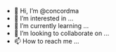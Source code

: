 - 👋 Hi, I’m @concordma
- 👀 I’m interested in ...
- 🌱 I’m currently learning ...
- 💞️ I’m looking to collaborate on ...
- 📫 How to reach me ...

<!---
concordma/concordma is a ✨ special ✨ repository because its `README.md` (this file) appears on your GitHub profile.
You can click the Preview link to take a look at your changes.
--->
